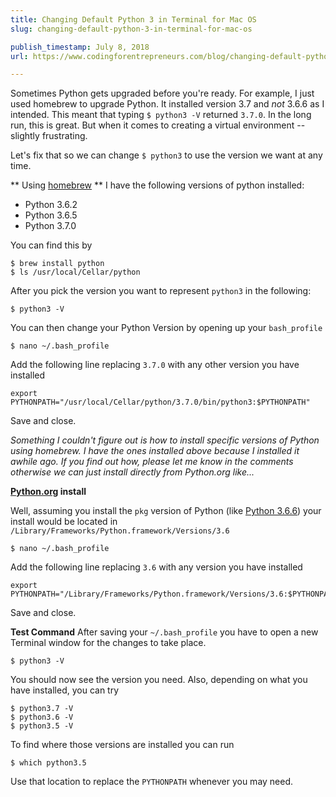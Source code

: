 ```yaml
---
title: Changing Default Python 3 in Terminal for Mac OS
slug: changing-default-python-3-in-terminal-for-mac-os

publish_timestamp: July 8, 2018
url: https://www.codingforentrepreneurs.com/blog/changing-default-python-3-in-terminal-for-mac-os/

---
```


Sometimes Python gets upgraded before you're ready. For example, I just used homebrew to upgrade Python. It installed version 3.7 and *not* 3.6.6 as I intended. This meant that typing `$ python3 -V` returned `3.7.0`. In the long run, this is great. But when it comes to creating a virtual environment -- slightly frustrating.

Let's fix that so we can change `$ python3` to use the version we want at any time.

** Using [homebrew](https://brew.sh) **
I have the following versions of python installed:

- Python 3.6.2
- Python 3.6.5
- Python 3.7.0

You can find this by

```
$ brew install python
$ ls /usr/local/Cellar/python
```

After you pick the version you want to represent `python3` in the following:

```
$ python3 -V
```


You can then change your Python Version by opening up your `bash_profile`
```
$ nano ~/.bash_profile
```

Add the following line replacing `3.7.0` with any other version you have installed
```
export PYTHONPATH="/usr/local/Cellar/python/3.7.0/bin/python3:$PYTHONPATH"
```
Save and close.

*Something I couldn't figure out is how to install specific versions of Python using homebrew. I have the ones installed above because I installed it awhile ago. If you find out how, please let me know in the comments otherwise we can just install directly from Python.org like...*

**[Python.org](https://python.org) install**

Well, assuming you install the `pkg` version of Python (like [Python 3.6.6](https://www.python.org/downloads/release/python-366/)) your install would be located in `/Library/Frameworks/Python.framework/Versions/3.6`


```
$ nano ~/.bash_profile
```

Add the following line replacing `3.6` with any version you have installed
```
export PYTHONPATH="/Library/Frameworks/Python.framework/Versions/3.6:$PYTHONPATH"
```
Save and close.


**Test Command**
After saving your `~/.bash_profile` you have to open a new Terminal window for the changes to take place.

```
$ python3 -V
```

You should now see the version you need. Also, depending on what you have installed, you can try

```
$ python3.7 -V
$ python3.6 -V
$ python3.5 -V
```

To find where those versions are installed you can run
```
$ which python3.5
```
Use that location to replace the `PYTHONPATH` whenever you may need.